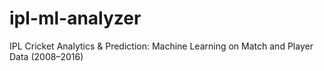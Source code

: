 # ipl-ml-analyzer
IPL Cricket Analytics &amp; Prediction: Machine Learning on Match and Player Data (2008–2016)
